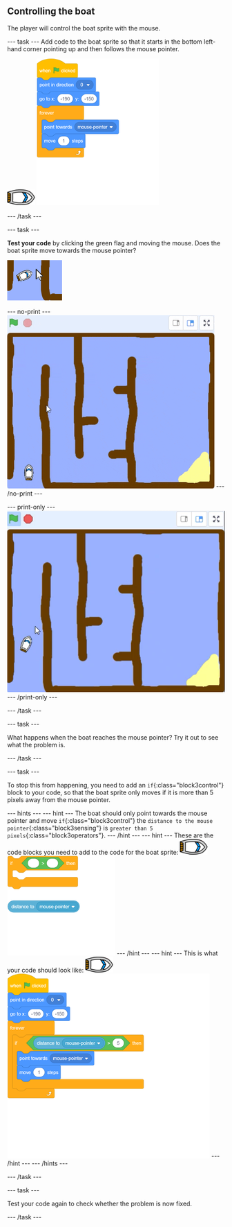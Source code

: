 ## Controlling the boat

The player will control the boat sprite with the mouse.

--- task ---
Add code to the boat sprite so that it starts in the bottom left-hand corner pointing up and then follows the mouse pointer.

![boat-sprite](images/boat_resize.png)
![blocks_1545296684_9160755](images/blocks_1545296684_9160755.png)

--- /task ---

--- task ---

__Test your code__ by clicking the green flag and moving the mouse. Does the boat sprite move towards the mouse pointer?

 ![screenshot](images/boat-mouse.png)

--- no-print ---
 ![screenshot](images/boat-pointer-test-anim.gif)
--- /no-print ---

--- print-only --- 
 ![screenshot](images/boat-pointer-test-anim.png)
--- /print-only ---

--- /task ---

--- task ---

What happens when the boat reaches the mouse pointer? Try it out to see what the problem is.

--- /task ---

--- task ---

To stop this from happening, you need to add an `if`{:class="block3control"} block to your code, so that the boat sprite only moves if it is more than 5 pixels away from the mouse pointer.

--- hints ---
--- hint ---
The boat should only point towards the mouse pointer and move `if`{:class="block3control"} the `distance to the mouse pointer`{:class="block3sensing"} is `greater than 5 pixels`{:class="block3operators"}.
--- /hint ---
--- hint ---
These are the code blocks you need to add to the code for the boat sprite:
![boat-sprite](images/boat_resize.png)
![blocks_1545296687_2066634](images/blocks_1545296687_2066634.png)
--- /hint ---
--- hint ---
This is what your code should look like:
![boat-sprite](images/boat_resize.png)
![blocks_1545296688_2981546](images/blocks_1545296688_2981546.png)
--- /hint ---
--- /hints ---

--- /task ---

--- task ---

Test your code again to check whether the problem is now fixed.

--- /task ---

